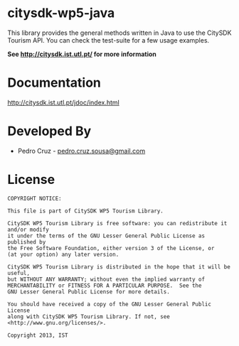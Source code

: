citysdk-wp5-java
================

This library provides the general methods written in Java to use the CitySDK Tourism API. 
You can check the test-suite for a few usage examples.

**See http://citysdk.ist.utl.pt/ for more information**

Documentation
=================
http://citysdk.ist.utl.pt/jdoc/index.html

Developed By
=================
* Pedro Cruz - <pedro.cruz.sousa@gmail.com>


License
=================

    COPYRIGHT NOTICE: 
    
    This file is part of CitySDK WP5 Tourism Library.

    CitySDK WP5 Tourism Library is free software: you can redistribute it and/or modify
    it under the terms of the GNU Lesser General Public License as published by
    the Free Software Foundation, either version 3 of the License, or
    (at your option) any later version.
    
    CitySDK WP5 Tourism Library is distributed in the hope that it will be useful,
    but WITHOUT ANY WARRANTY; without even the implied warranty of
    MERCHANTABILITY or FITNESS FOR A PARTICULAR PURPOSE.  See the
    GNU Lesser General Public License for more details.
    
    You should have received a copy of the GNU Lesser General Public License
    along with CitySDK WP5 Tourism Library. If not, see <http://www.gnu.org/licenses/>.
    
    Copyright 2013, IST
